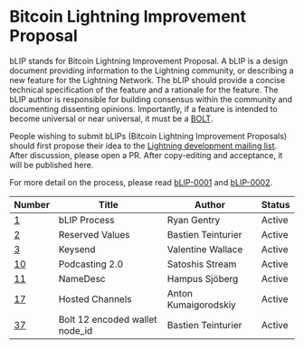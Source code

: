 # Bitcoin Lightning Improvement Proposal

bLIP stands for Bitcoin Lightning Improvement Proposal. A bLIP is a design document
providing information to the Lightning community, or describing a new feature for
the Lightning Network. The bLIP should provide a concise technical specification of
the feature and a rationale for the feature. The bLIP author is responsible for
building consensus within the community and documenting dissenting opinions.
Importantly, if a feature is intended to become universal or near universal, it must
be a [BOLT](https://github.com/lightning/bolts).

People wishing to submit bLIPs (Bitcoin Lightning Improvement Proposals) should
first propose their idea to the [Lightning development mailing
list](https://lists.linuxfoundation.org/mailman/listinfo/lightning-dev). After
discussion, please open a PR. After copy-editing and acceptance, it will be
published here.

For more detail on the process, please read [bLIP-0001](./blip-0001.md) and
[bLIP-0002](./blip-0002.md).

| Number                   | Title                          | Author                      | Status |
|--------------------------|--------------------------------|-----------------------------|--------|
| [1](./blip-0001.md)      | bLIP Process                   | Ryan Gentry                 | Active |
| [2](./blip-0002.md)      | Reserved Values                | Bastien Teinturier          | Active |
| [3](./blip-0003.md)      | Keysend                        | Valentine Wallace           | Active |
| [10](./blip-0010.md)     | Podcasting 2.0                 | Satoshis Stream             | Active |
| [11](./blip-0011.md)     | NameDesc                       | Hampus Sjöberg              | Active |
| [17](./blip-0017.md)     | Hosted Channels                | Anton Kumaigorodskiy        | Active |
| [37](./blip-0037.md)     | Bolt 12 encoded wallet node_id | Bastien Teinturier          | Active |
